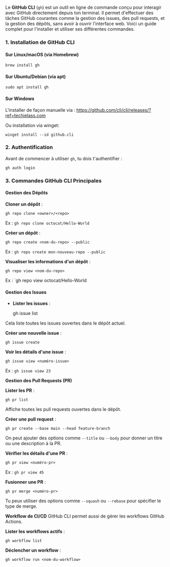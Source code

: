 Le **GitHub CLI** (`gh`) est un outil en ligne de commande conçu pour interagir avec GitHub directement depuis ton terminal. Il permet d'effectuer des tâches GitHub courantes comme la gestion des issues, des pull requests, et la gestion des dépôts, sans avoir à ouvrir l'interface web. Voici un guide complet pour l'installer et utiliser ses différentes commandes.

### 1. **Installation de GitHub CLI**

#### Sur Linux/macOS (via Homebrew)

	brew install gh
#### Sur Ubuntu/Debian (via apt)

	sudo apt install gh

#### Sur Windows

L'installer de façon manuelle via : 
https://github.com/cli/cli/releases/?ref=techielass.com

Ou installation via winget:

	winget install --id github.cli

### 2. **Authentification**

Avant de commencer à utiliser `gh`, tu dois t'authentifier :

	gh auth login
	

### 3. **Commandes GitHub CLI Principales**

#### Gestion des Dépôts

 **Cloner un dépôt** :

	gh repo clone <owner>/<repo>

Ex : `gh repo clone octocat/Hello-World`

**Créer un dépôt** :

	gh repo create <nom-du-repo> --public

Ex : `gh repo create mon-nouveau-repo --public`

**Visualiser les informations d'un dépôt** :

	gh repo view <nom-du-repo>
	
Ex : `gh repo view octocat/Hello-World 

#### Gestion des Issues

- **Lister les issues** :

	gh issue list
	
Cela liste toutes les issues ouvertes dans le dépôt actuel.

**Créer une nouvelle issue** :

	gh issue create


**Voir les détails d'une issue** :

	gh issue view <numéro-issue>

Ex : `gh issue view 23`

**Gestion des Pull Requests (PR)**

**Lister les PR** :

	gh pr list

Affiche toutes les pull requests ouvertes dans le dépôt.

**Créer une pull request** :

	gh pr create --base main --head feature-branch

On peut ajouter des options comme `--title` ou `--body` pour donner un titre ou une description à la PR.

**Vérifier les détails d'une PR** :

	gh pr view <numéro-pr>
	
Ex : `gh pr view 45`

**Fusionner une PR** :

	gh pr merge <numéro-pr>

Tu peux utiliser des options comme `--squash` ou `--rebase` pour spécifier le type de merge.

**Workflow de CI/CD**
GitHub CLI permet aussi de gérer les workflows GitHub Actions.

**Lister les workflows actifs** :

	gh workflow list

**Déclencher un workflow** :

	gh workflow run <nom-du-workflow>
